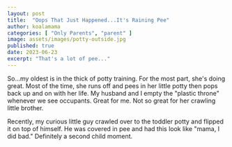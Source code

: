 ```yaml
---
layout: post
title:  "Oops That Just Happened...It's Raining Pee"
author: koalamama
categories: [ "Only Parents", "parent" ]
image: assets/images/potty-outside.jpg
published: true
date: 2023-06-23
excerpt: "That's a lot of pee..."
---
```


So...my oldest is in the thick of potty training. For the most part, she's doing great. Most of the time, she runs off and pees in her little potty then pops back up and on with her life. My husband and I empty the "plastic throne" whenever we see occupants. Great for me. Not so great for her crawling little brother. 

Recently, my curious little guy crawled over to the toddler potty and flipped it on top of himself. He was covered in pee and had this look like "mama, I did bad." Definitely a second child moment. 